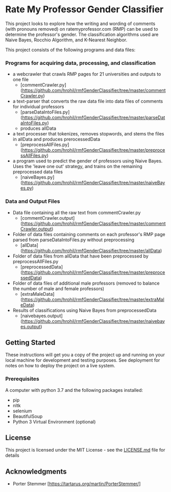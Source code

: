 # Rate My Professor Gender Classifier 

This project looks to explore how the writing and wording of comments (with pronouns removed) on ratemyprofessor.com (RMP) can be used to determine the professor's gender. The classification algorithms used are Naive Bayes, Rocchio Algorithm, and K-Nearest Neighbor.

 This project consists of the following programs and data files:
### Programs for acquiring data, processing, and classification ###
* a webcrawler that crawls RMP pages for 21 universities and outputs to one file
    * [commentCrawler.py] (https://github.com/hrohil/rmfGenderClassifier/tree/master/commentCrawler.py)
* a text-parser that converts the raw data file into data files of comments for individual professors
    * [parseDataIntoFiles.py] (https://github.com/hrohil/rmfGenderClassifier/tree/master/parseDataIntoFiles.py)
    * produces allData
* a text processer that tokenizes, removes stopwords, and stems the files in allData and produces prerocessedData
    * [preprocessAllFiles.py] (https://github.com/hrohil/rmfGenderClassifier/tree/master/preprocessAllFiles.py)
* a program used to predict the gender of professors using Naive Bayes. Uses the 'leave one out' strategy, and trains on the remaining preprocessed data files
    * [naiveBayes.py] (https://github.com/hrohil/rmfGenderClassifier/tree/master/naiveBayes.py)
    
### Data and Output Files ###
* Data file containing all the raw text from commentCrawler.py
    * [commentCrawler.output] (https://github.com/hrohil/rmfGenderClassifier/tree/master/commentCrawler.output)
* Folder of data files containing comments on each professor's RMP page parsed from parseDataIntoFiles.py without preprocessing
    * [allData] (https://github.com/hrohil/rmfGenderClassifier/tree/master/allData)
* Folder of data files from allData that have been preprocessed by preprocessAllFiles.py
    * [preprocessedData] (https://github.com/hrohil/rmfGenderClassifier/tree/master/preprocessedData)
* Folder of data files of additional male professors (removed to balance the number of male and female professors)
    * [extraMaleData] (https://github.com/hrohil/rmfGenderClassifier/tree/master/extraMaleData)
* Results of classifications using Naive Bayes from preprocessedData
    * [naivebayes.output] (https://github.com/hrohil/rmfGenderClassifier/tree/master/naivebayes.output)


## Getting Started

These instructions will get you a copy of the project up and running on your local machine for development and testing purposes. See deployment for notes on how to deploy the project on a live system.

### Prerequisites

A computer with python 3.7 and the following packages installed:
* pip
* nltk
* selenium
* BeautifulSoup
* Python 3 Virtual Environment (optional)

## License

This project is licensed under the MIT License - see the [LICENSE.md](LICENSE.md) file for details

## Acknowledgments

* Porter Stemmer [https://tartarus.org/martin/PorterStemmer/]
